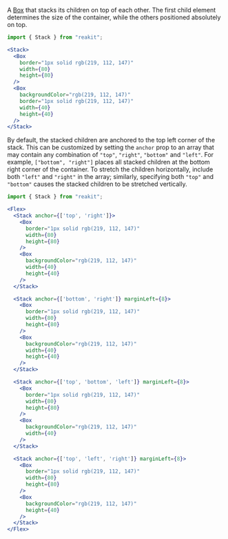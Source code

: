 A [Box](../Box/Box.md) that stacks its children on top of each other. The first child element determines the size of the container, while the others positioned absolutely on top.

```jsx
import { Stack } from "reakit";

<Stack>
  <Box
    border="1px solid rgb(219, 112, 147)"
    width={80}
    height={80}
  />
  <Box
    backgroundColor="rgb(219, 112, 147)"
    border="1px solid rgb(219, 112, 147)"
    width={40}
    height={40}
  />
</Stack>
```

By default, the stacked children are anchored to the top left corner of the stack. This can be customized by setting the `anchor` prop to an array that may contain any combination of `"top"`, `"right"`, `"bottom"` and `"left"`. For example, `["bottom", "right"]` places all stacked children at the bottom right corner of the container. To stretch the children horizontally, include both `"left"` and `"right"` in the array; similarly, specifying both `"top"` and `"bottom"` causes the stacked children to be stretched vertically.

```jsx
import { Stack } from "reakit";

<Flex>
  <Stack anchor={['top', 'right']}>
    <Box
      border="1px solid rgb(219, 112, 147)"
      width={80}
      height={80}
    />
    <Box
      backgroundColor="rgb(219, 112, 147)"
      width={40}
      height={40}
    />
  </Stack>

  <Stack anchor={['bottom', 'right']} marginLeft={8}>
    <Box
      border="1px solid rgb(219, 112, 147)"
      width={80}
      height={80}
    />
    <Box
      backgroundColor="rgb(219, 112, 147)"
      width={40}
      height={40}
    />
  </Stack>

  <Stack anchor={['top', 'bottom', 'left']} marginLeft={8}>
    <Box
      border="1px solid rgb(219, 112, 147)"
      width={80}
      height={80}
    />
    <Box
      backgroundColor="rgb(219, 112, 147)"
      width={40}
    />
  </Stack>

  <Stack anchor={['top', 'left', 'right']} marginLeft={8}>
    <Box
      border="1px solid rgb(219, 112, 147)"
      width={80}
      height={80}
    />
    <Box
      backgroundColor="rgb(219, 112, 147)"
      height={40}
    />
  </Stack>
</Flex>
```
